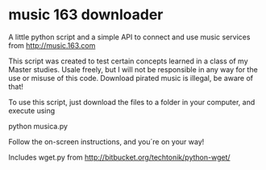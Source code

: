 # music 163 downloader

A little python script and a simple API to connect and use music services from http://music.163.com

This script was created to test certain concepts learned in a class of my Master studies. Usale freely, but I will not be responsible in any way for the use or misuse of this code. Download pirated music is illegal, be aware of that!

To use this script, just download the files to a folder in your computer, and execute using

python musica.py

Follow the on-screen instructions, and you´re on your way!

Includes wget.py from http://bitbucket.org/techtonik/python-wget/

